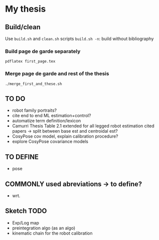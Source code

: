 # My thesis

## Build/clean
Use `build.sh` and `clean.sh` scripts
`build.sh -n`: build without bibliography

### Build page de garde separately
`pdflatex first_page.tex`

### Merge page de garde and rest of the thesis
`./merge_first_and_these.sh`

## TO DO
- robot family portraits?
- cite end to end ML estimation+control?
- automatize term definition/lexicon
- Camurri Thesis Table 2.1 extended for all legged robot estimation cited papers
    -> split between base est and centroidal est?  
- CosyPose cov model, explain calibration procedure?
- explore CosyPose covariance models 

## TO DEFINE
- pose

## COMMONLY used abreviations -> to define?
- wrt.

## Sketch TODO
- Exp/Log map
- preintegration algo (as an algo)
- kinematic chain for the robot calibration